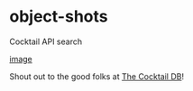 # object-shots
Cocktail API search

[image](../img/screenshot.png)

Shout out to the good folks at [The Cocktail DB](https://www.thecocktaildb.com)!
